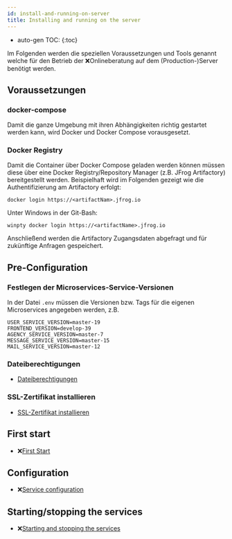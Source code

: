 ```yaml
---
id: install-and-running-on-server
title: Installing and running on the server
---
```


* auto-gen TOC:
{:toc}

Im Folgenden werden die speziellen Voraussetzungen und Tools genannt welche für den Betrieb der ❌Onlineberatung auf dem (Production-)Server benötigt werden.

## Voraussetzungen
### docker-compose
Damit die ganze Umgebung mit ihren Abhängigkeiten richtig gestartet werden kann, wird Docker und Docker Compose vorausgesetzt.

### Docker Registry
Damit die Container über Docker Compose geladen werden können müssen diese über eine Docker Registry/Repository Manager (z.B. JFrog Artifactory) bereitgestellt werden.
Beispielhaft wird im Folgenden gezeigt wie die Authentifizierung am Artifactory erfolgt:

``docker login https://<artifactNam>.jfrog.io``

Unter Windows in der Git-Bash:

``winpty docker login https://<artifactName>.jfrog.io``

Anschließend werden die Artifactory Zugangsdaten abgefragt und für zukünftige Anfragen gespeichert.

## Pre-Configuration
### Festlegen der Microservices-Service-Versionen
In der Datei ```.env``` müssen die Versionen bzw. Tags für die eigenen Microservices angegeben werden, z.B.

```
USER_SERVICE_VERSION=master-19
FRONTEND_VERSION=develop-39
AGENCY_SERVICE_VERSION=master-7
MESSAGE_SERVICE_VERSION=master-15
MAIL_SERVICE_VERSION=master-12
```

### Dateiberechtigungen
* [Dateiberechtigungen](https://github.com/CaritasDeutschland/.github/wiki/File-permissions)

### SSL-Zertifikat installieren
* [SSL-Zertifikat installieren](https://github.com/CaritasDeutschland/.github/wiki/SSL-certificate)

## First start
* ❌[First Start](https://github.com/CaritasDeutschland/.github/wiki/First-start)

## Configuration
* ❌[Service configuration](https://github.com/CaritasDeutschland/.github/wiki/Service-configuration)

## Starting/stopping the services
* ❌[Starting and stopping the services](https://github.com/CaritasDeutschland/.github/wiki/Starting-and-stopping-the-services)

